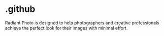 # .github
Radiant Photo is designed to help photographers and creative professionals achieve the perfect look for their images with minimal effort.
